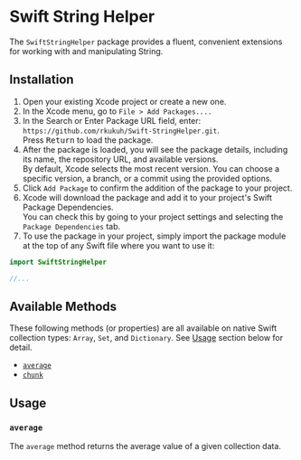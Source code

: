# Swift String Helper

The `SwiftStringHelper` package provides a fluent, convenient extensions for working with and manipulating String.

## Installation

1. Open your existing Xcode project or create a new one.
2. In the Xcode menu, go to `File > Add Packages....`
3. In the Search or Enter Package URL field, enter: `https://github.com/rkukuh/Swift-StringHelper.git`.  
Press <kbd>Return</kbd> to load the package.
4. After the package is loaded, you will see the package details, including its name, the repository URL, and available versions.  
By default, Xcode selects the most recent version. You can choose a specific version, a branch, or a commit using the provided options.
5. Click `Add Package` to confirm the addition of the package to your project.
6. Xcode will download the package and add it to your project's Swift Package Dependencies.  
You can check this by going to your project settings and selecting the `Package Dependencies` tab.
7. To use the package in your project, simply import the package module at the top of any Swift file where you want to use it:

```swift
import SwiftStringHelper

//...
```

## Available Methods

These following methods (or properties) are all available on native Swift collection types: `Array`, `Set`, and `Dictionary`. See [Usage](https://github.com/rkukuh/Swift-Collections#usage) section below for detail.

- [`average`](https://github.com/rkukuh/Swift-Collections#average)
- [`chunk`](https://github.com/rkukuh/Swift-Collections#average)

## Usage

### `average`

The `average` method returns the average value of a given collection data.
